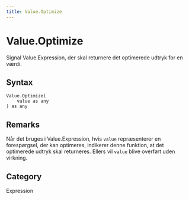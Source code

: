 ```yaml
---
title: Value.Optimize
---
```


# Value.Optimize


Signal Value.Expression, der skal returnere det optimerede udtryk for en værdi.


## Syntax

```powerquery
Value.Optimize(
    value as any
) as any
```


## Remarks

Når det bruges i Value.Expression, hvis <code>value</code> repræsenterer en forespørgsel, der kan optimeres, indikerer denne funktion, at det optimerede udtryk skal returneres. Ellers vil <code>value</code> blive overført uden virkning.



## Category
Expression
